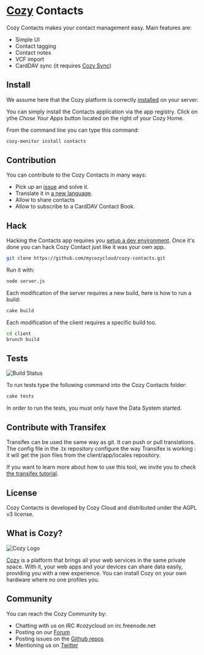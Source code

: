 # [Cozy](http://cozy.io) Contacts

Cozy Contacts makes your contact management easy. Main features are:

* Simple UI
* Contact tagging
* Contact notes
* VCF import
* CardDAV sync (it requires [Cozy Sync](https://github.com/cozy/cozy-sync))


## Install

We assume here that the Cozy platform is correctly [installed](http://cozy.io/host/install) on your server.

You can simply install the Contacts application via the app registry. Click on ythe *Chose Your Apps* button located on the right of your Cozy Home.

From the command line you can type this command:

```sh
cozy-monitor install contacts
```


## Contribution

You can contribute to the Cozy Contacts in many ways:

* Pick up an [issue](https://github.com/mycozycloud/cozy-contacts/issues?state=open) and solve it.
* Translate it in [a new language](https://github.com/mycozycloud/cozy-contacts/tree/master/client/app/locales).
* Allow to share contacts
* Allow to subscribe to a CardDAV Contact Book.


## Hack

Hacking the Contacts app requires you [setup a dev environment](http://cozy.io/hack/getting-started/). Once it's done you can hack Cozy Contact just like it was your own app.

```sh
git clone https://github.com/mycozycloud/cozy-contacts.git
```

Run it with:

```sh
node server.js
```

Each modification of the server requires a new build, here is how to run a build:

```sh
cake build
```

Each modification of the client requires a specific build too.

```sh
cd client
brunch build
```


## Tests

![Build
Status](https://travis-ci.org/mycozycloud/cozy-contacts.png?branch=master)

To run tests type the following command into the Cozy Contacts folder:

```sh
cake tests
```

In order to run the tests, you must only have the Data System started.


## Contribute with Transifex

Transifex can be used the same way as git. It can push or pull translations. The config file in the .tx repository configure the way Transifex is working : it will get the json files from the client/app/locales repository.

If you want to learn more about how to use this tool, we invite you to check [the transifex tutorial](http://docs.transifex.com/introduction/).


## License

Cozy Contacts is developed by Cozy Cloud and distributed under the AGPL v3 license.


## What is Cozy?

![Cozy Logo](https://raw.github.com/mycozycloud/cozy-setup/gh-pages/assets/images/happycloud.png)

[Cozy](http://cozy.io) is a platform that brings all your web services in the same private space.  With it, your web apps and your devices can share data easily, providing you with a new experience. You can install Cozy on your own hardware where no one profiles you.


## Community

You can reach the Cozy Community by:

* Chatting with us on IRC #cozycloud on irc.freenode.net
* Posting on our [Forum](https://forum.cozy.io/)
* Posting issues on the [Github repos](https://github.com/cozy/)
* Mentioning us on [Twitter](http://twitter.com/mycozycloud)
